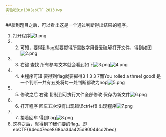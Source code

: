 ```yaml
---
实验吧Bin100(ebCTF 2013)wp
---
```




##拿到题目之后，可以看出这是一个通过判断得出结果的程序。


1. 打开程序![1.png](https://upload-images.jianshu.io/upload_images/17587464-7109c844a42f02b1.png?imageMogr2/auto-orient/strip%7CimageView2/2/w/1240)
2. 2. 可知，要得到flag就要掷得所需数字用吾爱破解打开文件，得到如图![2.png](https://upload-images.jianshu.io/upload_images/17587464-c597324b46bf50c8.png?imageMogr2/auto-orient/strip%7CimageView2/2/w/1240)
3. 3. 右键 查找 所有参考文本就会看到如下![3.png](https://upload-images.jianshu.io/upload_images/17587464-a165a3e4225c3b11.png?imageMogr2/auto-orient/strip%7CimageView2/2/w/1240)![4.png](https://upload-images.jianshu.io/upload_images/17587464-c0eb3cc0ca2a8815.png?imageMogr2/auto-orient/strip%7CimageView2/2/w/1240)
4. 4. 由程序可知 要得到flag就要掷得3 1 3 3 7而You rolled a three! good! 是一个判断一共有五处将每一处判断都改为nop![5.png](https://upload-images.jianshu.io/upload_images/17587464-48d41572f2839ef5.png?imageMogr2/auto-orient/strip%7CimageView2/2/w/1240)
5. 5. 修改之后 右键 复制到可执行文件全部修改 保存为新文件![6.png](https://upload-images.jianshu.io/upload_images/17587464-8abb640724293b81.png?imageMogr2/auto-orient/strip%7CimageView2/2/w/1240)
6. 6. 打开程序 回车五次没有出现错误ctrl+f8 出现程序![7.png](https://upload-images.jianshu.io/upload_images/17587464-d67935c048738932.png?imageMogr2/auto-orient/strip%7CimageView2/2/w/1240)
7. 7. 接着回车 得到flag![8.png](https://upload-images.jianshu.io/upload_images/17587464-fd5d6db63677e849.png?imageMogr2/auto-orient/strip%7CimageView2/2/w/1240)
8. 这样之后，就得到了我们要的flag。即ebCTF{64ec47ece868ba34a425d90044cd2bec}

